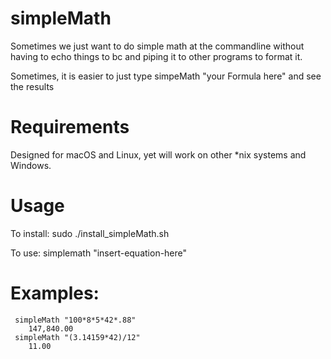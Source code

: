 simpleMath
=====
Sometimes we just want to do simple math at the commandline without having to echo things to bc and piping it to other programs to format it. 

Sometimes, it is easier to just type simpeMath "your Formula here" and see the results

Requirements
=====  

Designed for macOS and Linux, yet will work on other *nix systems and Windows.

Usage
=====  
To install:    sudo ./install_simpleMath.sh

To use: simplemath "insert-equation-here"

Examples:
=====  
     simpleMath "100*8*5*42*.88" 
        147,840.00
     simpleMath "(3.14159*42)/12"
        11.00
     
